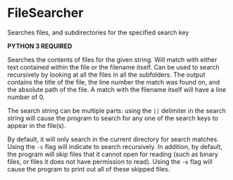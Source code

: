 # FileSearcher
Searches files, and subdirectories for the specified search key

**PYTHON 3 REQUIRED**

Searches the contents of files for the given string. Will match with either text contained within the file or the filename itself. Can be used to search recursively by looking at all the files in all the subfolders. The output contains the title of the file, the line number the match was found on, and the absolute path of the file. A match with the filename itself will have a line number of 0.

The search string can be multiple parts: using the `||` delimiter in the search string will cause the program to search for any one of the search keys to appear in the file(s).

By default, it will only search in the current directory for search matches. Using the `-s` flag will indicate to search recursively. In addition, by default, the program will skip files that it cannot open for reading (such as binary files, or files it does not have permission to read). Using the `-e` flag will cause the program to print out all of these skipped files. 
